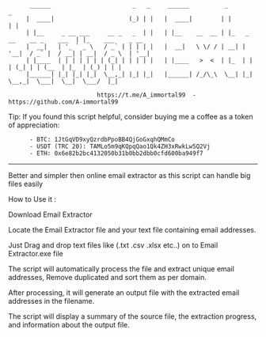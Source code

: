 

          ______                       _   _     ______          _                           _
         |  ____|                     (_) | |   |  ____|        | |                         | |
         | |__     _ __ ___     __ _   _  | |   | |__    __  __ | |_   _ __    __ _    ___  | |_    ___    _ __
         |  __|   | '_ ` _ \   / _` | | | | |   |  __|   \ \/ / | __| | '__|  / _` |  / __| | __|  / _ \  | '__|
         | |____  | | | | | | | (_| | | | | |   | |____   >  <  | |_  | |    | (_| | | (__  | |_  | (_) | | |
         |______| |_| |_| |_|  \__,_| |_| |_|   |______| /_/\_\  \__| |_|     \__,_|  \___|  \__|  \___/  |_|

                             https://t.me/A_immortal99  -  https://github.com/A-immortal99

Tip: If you found this script helpful, consider buying me a coffee as a token of appreciation:

          - BTC: 1JtGqVD9xyQzrdbPpoBB4QjGoGxqhQMmCo
          - USDT (TRC 20): TAMLo5m9qKQpqQao1Qk4ZH3xRwkLw5Q2Vj
          - ETH: 0x6e82b2bc4132050b31b0bb2dbb0cfd600ba949f7

-----------------------------------------------------------------------------------------------------------------------

Better and simpler then online email extractor as this script can handle big files easily 

How to Use it :

Download Email Extractor

Locate the Email Extractor file and your text file containing email addresses.

Just Drag and drop text files like (.txt .csv .xlsx  etc..) on to Email Extractor.exe file

The script will automatically process the file and extract unique email addresses, Remove duplicated and sort them as per domain.

After processing, it will generate an output file with the extracted email addresses in the filename.

The script will display a summary of the source file, the extraction progress, and information about the output file.


